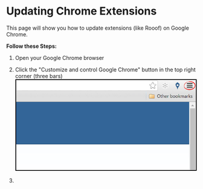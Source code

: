 # Updating Chrome Extensions
This page will show you how to update extensions (like Rooof) on Google Chrome.

**Follow these Steps:**
1. Open your Google Chrome browser
2. Click the "Customize and control Google Chrome" button in the top right corner (three bars)
![](update1.jpg)<br>

3. 

